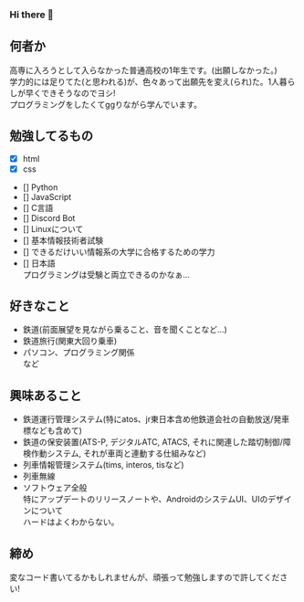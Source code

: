 ### Hi there 👋
## 何者か
高専に入ろうとして入らなかった普通高校の1年生です。(出願しなかった。)  
学力的には足りてた(と思われる)が、色々あって出願先を変え(られ)た。1人暮らしが早くできそうなのでヨシ!  
プログラミングをしたくてggりながら学んでいます。
## 勉強してるもの
- [x] html
- [x] css
- [] Python
- [] JavaScript
- [] C言語
- [] Discord Bot
- [] Linuxについて
- [] 基本情報技術者試験
- [] できるだけいい情報系の大学に合格するための学力
- [] 日本語  
プログラミングは受験と両立できるのかなぁ...
## 好きなこと
- 鉄道(前面展望を見ながら乗ること、音を聞くことなど...)
- 鉄道旅行(関東大回り乗車)
- パソコン、プログラミング関係  
など
## 興味あること
- 鉄道運行管理システム(特にatos、jr東日本含め他鉄道会社の自動放送/発車標なども含めて)
- 鉄道の保安装置(ATS-P, デジタルATC, ATACS, それに関連した踏切制御/障検作動システム, それが車両と連動する仕組みなど)
- 列車情報管理システム(tims, interos, tisなど)
- 列車無線
- ソフトウェア全般  
特にアップデートのリリースノートや、AndroidのシステムUI、UIのデザインについて  
ハードはよくわからない。
## 締め
変なコード書いてるかもしれませんが、頑張って勉強しますので許してください!